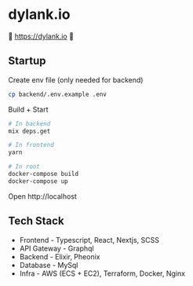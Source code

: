 # dylank.io
🚧 https://dylank.io 🚧

## Startup
Create env file (only needed for backend)
```bash
cp backend/.env.example .env
```

Build + Start
```bash
# In backend
mix deps.get

# In frontend 
yarn

# In root
docker-compose build
docker-compose up
```

Open http://localhost

## Tech Stack
- Frontend - Typescript, React, Nextjs, SCSS 
- API Gateway - Graphql
- Backend - Elixir, Pheonix
- Database - MySql
- Infra - AWS (ECS + EC2), Terraform, Docker, Nginx 

